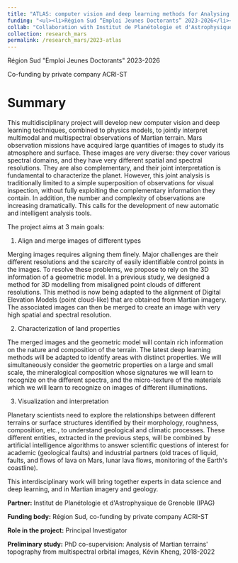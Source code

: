 ```yaml
---
title: "ATLAS: computer vision and deep learning methods for Analysing mulTimodaL mArs imageS towards a global interpretation of martian terrain properties"
funding: "<ul><li>Région Sud “Emploi Jeunes Doctorants” 2023-2026</li><li>Co-funding by private company ACRI-ST</li></ul>"
collab: "Collaboration with Institut de Planétologie et d'Astrophysique de Grenoble (IPAG)"
collection: research_mars
permalink: /research_mars/2023-atlas
---
```


Région Sud "Emploi Jeunes Doctorants" 2023-2026

Co-funding by private company ACRI-ST

Summary 
======

This multidisciplinary project will develop new computer vision and deep learning techniques, combined to physics models,
to jointly interpret multimodal and multispectral observations of Martian terrain.
Mars observation missions have acquired large quantities of images to study its atmosphere and surface.
These images are very diverse: they cover various spectral domains, and they have very different spatial and spectral resolutions.
They are also complementary, and their joint interpretation is fundamental to characterize the planet.
However, this joint analysis is traditionally limited to a simple superposition of observations for visual inspection,
without fully exploiting the complementary information they contain. In addition, the number and complexity of observations are increasing dramatically.
This calls for the development of new automatic and intelligent analysis tools.

The project aims at 3 main goals:

1. Align and merge images of different types

Merging images requires aligning them finely. Major challenges are their different resolutions and the scarcity of easily identifiable control points in the images.
To resolve these problems, we propose to rely on the 3D information of a geometric model.
In a previous study, we designed a method for 3D modelling from misaligned point clouds of different resolutions.
This method is now being adapted to the alignment of Digital Elevation Models (point cloud-like) that are obtained from Martian imagery.
The associated images can then be merged to create an image with very high spatial and spectral resolution.

2. Characterization of land properties

The merged images and the geometric model will contain rich information on the nature and composition of the terrain.
The latest deep learning methods will be adapted to identify areas with distinct properties.
We will simultaneously consider the geometric properties on a large and small scale,
the mineralogical composition whose signatures we will learn to recognize on the different spectra,
and the micro-texture of the materials which we will learn to recognize on images of different illuminations.

3. Visualization and interpretation

Planetary scientists need to explore the relationships between different terrains or surface structures identified by their morphology, roughness, composition, etc.,
to understand geological and climatic processes. These different entities, extracted in the previous steps,
will be combined by artificial intelligence algorithms to answer scientific questions of interest for academic (geological faults)
and industrial partners (old traces of liquid, faults, and flows of lava on Mars, lunar lava flows, monitoring of the Earth's coastline).

This interdisciplinary work will bring together experts in data science and deep learning, and in Martian imagery and geology.

**Partner:**  Institut de Planétologie et d'Astrophysique de Grenoble (IPAG)

**Funding body:**  Région Sud, co-funding by private company ACRI-ST

**Role in the project:**  Principal Investigator

**Preliminary study:** PhD co-supervision: Analysis of Martian terrains' topography from multispectral orbital images, Kévin Kheng, 2018-2022
